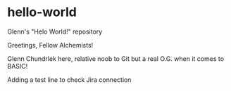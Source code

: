 # hello-world
Glenn's "Helo World!" repository

Greetings, Fellow Alchemists!

Glenn Chundrlek here, relative noob to Git but a real O.G. when it comes to BASIC!

Adding a test line to check Jira connection
